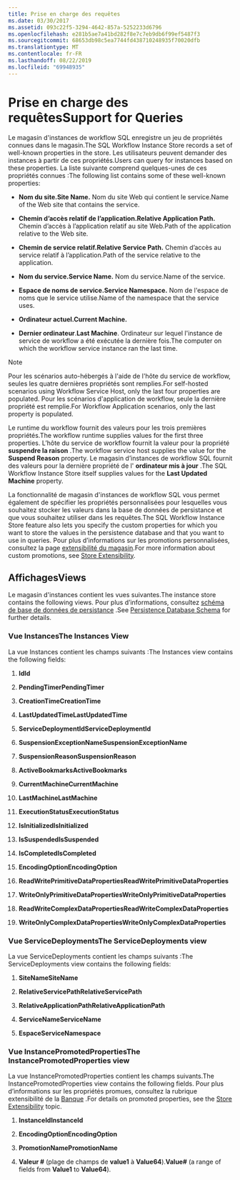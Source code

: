 ```yaml
---
title: Prise en charge des requêtes
ms.date: 03/30/2017
ms.assetid: 093c22f5-3294-4642-857a-5252233d6796
ms.openlocfilehash: e281b5ae7a41bd282f8e7c7eb9db6f99ef5487f3
ms.sourcegitcommit: 68653db98c5ea7744fd438710248935f70020dfb
ms.translationtype: MT
ms.contentlocale: fr-FR
ms.lasthandoff: 08/22/2019
ms.locfileid: "69948935"
---
```

# <a name="support-for-queries"></a><span data-ttu-id="ddb0e-102">Prise en charge des requêtes</span><span class="sxs-lookup"><span data-stu-id="ddb0e-102">Support for Queries</span></span>
<span data-ttu-id="ddb0e-103">Le magasin d'instances de workflow SQL enregistre un jeu de propriétés connues dans le magasin.</span><span class="sxs-lookup"><span data-stu-id="ddb0e-103">The SQL Workflow Instance Store records a set of well-known properties in the store.</span></span> <span data-ttu-id="ddb0e-104">Les utilisateurs peuvent demander des instances à partir de ces propriétés.</span><span class="sxs-lookup"><span data-stu-id="ddb0e-104">Users can query for instances based on these properties.</span></span> <span data-ttu-id="ddb0e-105">La liste suivante comprend quelques-unes de ces propriétés connues :</span><span class="sxs-lookup"><span data-stu-id="ddb0e-105">The following list contains some of these well-known properties:</span></span>  
  
- <span data-ttu-id="ddb0e-106">**Nom du site.**</span><span class="sxs-lookup"><span data-stu-id="ddb0e-106">**Site Name.**</span></span> <span data-ttu-id="ddb0e-107">Nom du site Web qui contient le service.</span><span class="sxs-lookup"><span data-stu-id="ddb0e-107">Name of the Web site that contains the service.</span></span>  
  
- <span data-ttu-id="ddb0e-108">**Chemin d’accès relatif de l’application.**</span><span class="sxs-lookup"><span data-stu-id="ddb0e-108">**Relative Application Path.**</span></span> <span data-ttu-id="ddb0e-109">Chemin d’accès à l’application relatif au site Web.</span><span class="sxs-lookup"><span data-stu-id="ddb0e-109">Path of the application relative to the Web site.</span></span>  
  
- <span data-ttu-id="ddb0e-110">**Chemin de service relatif.**</span><span class="sxs-lookup"><span data-stu-id="ddb0e-110">**Relative Service Path.**</span></span> <span data-ttu-id="ddb0e-111">Chemin d’accès au service relatif à l’application.</span><span class="sxs-lookup"><span data-stu-id="ddb0e-111">Path of the service relative to the application.</span></span>  
  
- <span data-ttu-id="ddb0e-112">**Nom du service.**</span><span class="sxs-lookup"><span data-stu-id="ddb0e-112">**Service Name.**</span></span> <span data-ttu-id="ddb0e-113">Nom du service.</span><span class="sxs-lookup"><span data-stu-id="ddb0e-113">Name of the service.</span></span>  
  
- <span data-ttu-id="ddb0e-114">**Espace de noms de service.**</span><span class="sxs-lookup"><span data-stu-id="ddb0e-114">**Service Namespace.**</span></span> <span data-ttu-id="ddb0e-115">Nom de l'espace de noms que le service utilise.</span><span class="sxs-lookup"><span data-stu-id="ddb0e-115">Name of the namespace that the service uses.</span></span>  
  
- <span data-ttu-id="ddb0e-116">**Ordinateur actuel.**</span><span class="sxs-lookup"><span data-stu-id="ddb0e-116">**Current Machine.**</span></span>  
  
- <span data-ttu-id="ddb0e-117">**Dernier ordinateur**.</span><span class="sxs-lookup"><span data-stu-id="ddb0e-117">**Last Machine**.</span></span> <span data-ttu-id="ddb0e-118">Ordinateur sur lequel l'instance de service de workflow a été exécutée la dernière fois.</span><span class="sxs-lookup"><span data-stu-id="ddb0e-118">The computer on which the workflow service instance ran the last time.</span></span>  
  
> [!NOTE]
> <span data-ttu-id="ddb0e-119">Pour les scénarios auto-hébergés à l'aide de l'hôte du service de workflow, seules les quatre dernières propriétés sont remplies.</span><span class="sxs-lookup"><span data-stu-id="ddb0e-119">For self-hosted scenarios using Workflow Service Host, only the last four properties are populated.</span></span> <span data-ttu-id="ddb0e-120">Pour les scénarios d'application de workflow, seule la dernière propriété est remplie.</span><span class="sxs-lookup"><span data-stu-id="ddb0e-120">For Workflow Application scenarios, only the last property is populated.</span></span>  
  
 <span data-ttu-id="ddb0e-121">Le runtime du workflow fournit des valeurs pour les trois premières propriétés.</span><span class="sxs-lookup"><span data-stu-id="ddb0e-121">The workflow runtime supplies values for the first three properties.</span></span> <span data-ttu-id="ddb0e-122">L’hôte du service de workflow fournit la valeur pour la propriété **suspendre la raison** .</span><span class="sxs-lookup"><span data-stu-id="ddb0e-122">The workflow service host supplies the value for the **Suspend Reason** property.</span></span> <span data-ttu-id="ddb0e-123">Le magasin d’instances de workflow SQL fournit des valeurs pour la dernière propriété de l' **ordinateur mis à jour** .</span><span class="sxs-lookup"><span data-stu-id="ddb0e-123">The SQL Workflow Instance Store itself supplies values for the **Last Updated Machine** property.</span></span>  
  
 <span data-ttu-id="ddb0e-124">La fonctionnalité de magasin d'instances de workflow SQL vous permet également de spécifier les propriétés personnalisées pour lesquelles vous souhaitez stocker les valeurs dans la base de données de persistance et que vous souhaitez utiliser dans les requêtes.</span><span class="sxs-lookup"><span data-stu-id="ddb0e-124">The SQL Workflow Instance Store feature also lets you specify the custom properties for which you want to store the values in the persistence database and that you want to use in queries.</span></span> <span data-ttu-id="ddb0e-125">Pour plus d’informations sur les promotions personnalisées, consultez la page [extensibilité du magasin](store-extensibility.md).</span><span class="sxs-lookup"><span data-stu-id="ddb0e-125">For more information about custom promotions, see [Store Extensibility](store-extensibility.md).</span></span>  
  
## <a name="views"></a><span data-ttu-id="ddb0e-126">Affichages</span><span class="sxs-lookup"><span data-stu-id="ddb0e-126">Views</span></span>  
 <span data-ttu-id="ddb0e-127">Le magasin d'instances contient les vues suivantes.</span><span class="sxs-lookup"><span data-stu-id="ddb0e-127">The instance store contains the following views.</span></span> <span data-ttu-id="ddb0e-128">Pour plus d’informations, consultez [schéma de base de données de persistance](persistence-database-schema.md) .</span><span class="sxs-lookup"><span data-stu-id="ddb0e-128">See [Persistence Database Schema](persistence-database-schema.md) for further details.</span></span>  
  
### <a name="the-instances-view"></a><span data-ttu-id="ddb0e-129">Vue Instances</span><span class="sxs-lookup"><span data-stu-id="ddb0e-129">The Instances View</span></span>  
 <span data-ttu-id="ddb0e-130">La vue Instances contient les champs suivants :</span><span class="sxs-lookup"><span data-stu-id="ddb0e-130">The Instances view contains the following fields:</span></span>  
  
1. <span data-ttu-id="ddb0e-131">**Id**</span><span class="sxs-lookup"><span data-stu-id="ddb0e-131">**Id**</span></span>  
  
2. <span data-ttu-id="ddb0e-132">**PendingTimer**</span><span class="sxs-lookup"><span data-stu-id="ddb0e-132">**PendingTimer**</span></span>  
  
3. <span data-ttu-id="ddb0e-133">**CreationTime**</span><span class="sxs-lookup"><span data-stu-id="ddb0e-133">**CreationTime**</span></span>  
  
4. <span data-ttu-id="ddb0e-134">**LastUpdatedTime**</span><span class="sxs-lookup"><span data-stu-id="ddb0e-134">**LastUpdatedTime**</span></span>  
  
5. <span data-ttu-id="ddb0e-135">**ServiceDeploymentId**</span><span class="sxs-lookup"><span data-stu-id="ddb0e-135">**ServiceDeploymentId**</span></span>  
  
6. <span data-ttu-id="ddb0e-136">**SuspensionExceptionName**</span><span class="sxs-lookup"><span data-stu-id="ddb0e-136">**SuspensionExceptionName**</span></span>  
  
7. <span data-ttu-id="ddb0e-137">**SuspensionReason**</span><span class="sxs-lookup"><span data-stu-id="ddb0e-137">**SuspensionReason**</span></span>  
  
8. <span data-ttu-id="ddb0e-138">**ActiveBookmarks**</span><span class="sxs-lookup"><span data-stu-id="ddb0e-138">**ActiveBookmarks**</span></span>  
  
9. <span data-ttu-id="ddb0e-139">**CurrentMachine**</span><span class="sxs-lookup"><span data-stu-id="ddb0e-139">**CurrentMachine**</span></span>  
  
10. <span data-ttu-id="ddb0e-140">**LastMachine**</span><span class="sxs-lookup"><span data-stu-id="ddb0e-140">**LastMachine**</span></span>  
  
11. <span data-ttu-id="ddb0e-141">**ExecutionStatus**</span><span class="sxs-lookup"><span data-stu-id="ddb0e-141">**ExecutionStatus**</span></span>  
  
12. <span data-ttu-id="ddb0e-142">**IsInitialized**</span><span class="sxs-lookup"><span data-stu-id="ddb0e-142">**IsInitialized**</span></span>  
  
13. <span data-ttu-id="ddb0e-143">**IsSuspended**</span><span class="sxs-lookup"><span data-stu-id="ddb0e-143">**IsSuspended**</span></span>  
  
14. <span data-ttu-id="ddb0e-144">**IsCompleted**</span><span class="sxs-lookup"><span data-stu-id="ddb0e-144">**IsCompleted**</span></span>  
  
15. <span data-ttu-id="ddb0e-145">**EncodingOption**</span><span class="sxs-lookup"><span data-stu-id="ddb0e-145">**EncodingOption**</span></span>  
  
16. <span data-ttu-id="ddb0e-146">**ReadWritePrimitiveDataProperties**</span><span class="sxs-lookup"><span data-stu-id="ddb0e-146">**ReadWritePrimitiveDataProperties**</span></span>  
  
17. <span data-ttu-id="ddb0e-147">**WriteOnlyPrimitiveDataProperties**</span><span class="sxs-lookup"><span data-stu-id="ddb0e-147">**WriteOnlyPrimitiveDataProperties**</span></span>  
  
18. <span data-ttu-id="ddb0e-148">**ReadWriteComplexDataProperties**</span><span class="sxs-lookup"><span data-stu-id="ddb0e-148">**ReadWriteComplexDataProperties**</span></span>  
  
19. <span data-ttu-id="ddb0e-149">**WriteOnlyComplexDataProperties**</span><span class="sxs-lookup"><span data-stu-id="ddb0e-149">**WriteOnlyComplexDataProperties**</span></span>  
  
### <a name="the-servicedeployments-view"></a><span data-ttu-id="ddb0e-150">Vue ServiceDeployments</span><span class="sxs-lookup"><span data-stu-id="ddb0e-150">The ServiceDeployments view</span></span>  
 <span data-ttu-id="ddb0e-151">La vue ServiceDeployments contient les champs suivants :</span><span class="sxs-lookup"><span data-stu-id="ddb0e-151">The ServiceDeployments view contains the following fields:</span></span>  
  
1. <span data-ttu-id="ddb0e-152">**SiteName**</span><span class="sxs-lookup"><span data-stu-id="ddb0e-152">**SiteName**</span></span>  
  
2. <span data-ttu-id="ddb0e-153">**RelativeServicePath**</span><span class="sxs-lookup"><span data-stu-id="ddb0e-153">**RelativeServicePath**</span></span>  
  
3. <span data-ttu-id="ddb0e-154">**RelativeApplicationPath**</span><span class="sxs-lookup"><span data-stu-id="ddb0e-154">**RelativeApplicationPath**</span></span>  
  
4. <span data-ttu-id="ddb0e-155">**ServiceName**</span><span class="sxs-lookup"><span data-stu-id="ddb0e-155">**ServiceName**</span></span>  
  
5. <span data-ttu-id="ddb0e-156">**Espace**</span><span class="sxs-lookup"><span data-stu-id="ddb0e-156">**ServiceNamespace**</span></span>  
  
### <a name="the-instancepromotedproperties-view"></a><span data-ttu-id="ddb0e-157">Vue InstancePromotedProperties</span><span class="sxs-lookup"><span data-stu-id="ddb0e-157">The InstancePromotedProperties view</span></span>  
 <span data-ttu-id="ddb0e-158">La vue InstancePromotedProperties contient les champs suivants.</span><span class="sxs-lookup"><span data-stu-id="ddb0e-158">The InstancePromotedProperties view contains the following fields.</span></span> <span data-ttu-id="ddb0e-159">Pour plus d’informations sur les propriétés promues, consultez la rubrique extensibilité de la [Banque](store-extensibility.md) .</span><span class="sxs-lookup"><span data-stu-id="ddb0e-159">For details on promoted properties, see the [Store Extensibility](store-extensibility.md) topic.</span></span>  
  
1. <span data-ttu-id="ddb0e-160">**InstanceId**</span><span class="sxs-lookup"><span data-stu-id="ddb0e-160">**InstanceId**</span></span>  
  
2. <span data-ttu-id="ddb0e-161">**EncodingOption**</span><span class="sxs-lookup"><span data-stu-id="ddb0e-161">**EncodingOption**</span></span>  
  
3. <span data-ttu-id="ddb0e-162">**PromotionName**</span><span class="sxs-lookup"><span data-stu-id="ddb0e-162">**PromotionName**</span></span>  
  
4. <span data-ttu-id="ddb0e-163">**Valeur #** (plage de champs de **value1** à **Value64**).</span><span class="sxs-lookup"><span data-stu-id="ddb0e-163">**Value#** (a range of fields from **Value1** to **Value64**).</span></span>
